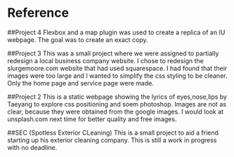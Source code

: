 # Reference

##Project 4
Flexbox and a map plugin was used to create a replica of an IU webpage. The goal was to create an exact copy.

##Project 3
This was a small project where we were assigned to partially redesign a local business company website. 
I chose to redesign the slurgemoore.com website that had used squarespace. I had found that their images were too large and I wanted to simplify the css styling to be cleaner. 
Only the home page and service page were made.

##Project 2
This is a static webpage showing the lyrics of eyes,nose,lips by Taeyang to explore css positioning and soem photoshop. 
Images are not as clear, because they were obtained from the google images. I would look at unsplash.com next time for better quality and free images.

##SEC (Spotless Exterior CLeaning)
This is a small project to aid a friend starting up his exterior cleaning company. This is still a work in progress with no deadline.


